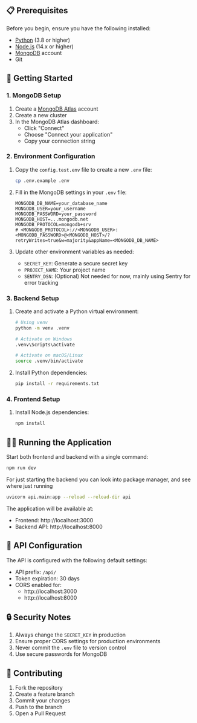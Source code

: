 ## 📋 Prerequisites

Before you begin, ensure you have the following installed:
- [Python](https://python.org/) (3.8 or higher)
- [Node.js](https://nodejs.org/) (14.x or higher)
- [MongoDB](https://www.mongodb.com/) account
- Git

## 🚀 Getting Started

### 1. MongoDB Setup

1. Create a [MongoDB Atlas](https://www.mongodb.com/cloud/atlas) account
2. Create a new cluster
3. In the MongoDB Atlas dashboard:
   - Click "Connect"
   - Choose "Connect your application"
   - Copy your connection string

### 2. Environment Configuration

1. Copy the `config.test.env` file to create a new `.env` file:
   ```bash
   cp .env.example .env
   ```

2. Fill in the MongoDB settings in your `.env` file:
   ```
   MONGODB_DB_NAME=your_database_name
   MONGODB_USER=your_username
   MONGODB_PASSWORD=your_password
   MONGODB_HOST=...mongodb.net
   MONGODB_PROTOCOL=mongodb+srv
   # <MONGODB_PROTOCOL>://<MONGODB_USER>:<MONGODB_PASSWORD>@<MONGODB_HOST>/?retryWrites=true&w=majority&appName=<MONGODB_DB_NAME>
   ```

3. Update other environment variables as needed:
   - `SECRET_KEY`: Generate a secure secret key
   - `PROJECT_NAME`: Your project name
   - `SENTRY_DSN`: (Optional) Not needed for now, mainly using Sentry for error tracking

### 3. Backend Setup

1. Create and activate a Python virtual environment:
   ```bash
   # Using venv
   python -m venv .venv
   
   # Activate on Windows
   .venv\Scripts\activate
   
   # Activate on macOS/Linux
   source .venv/bin/activate
   ```

2. Install Python dependencies:
   ```bash
   pip install -r requirements.txt
   ```

### 4. Frontend Setup

1. Install Node.js dependencies:
   ```bash
   npm install
   ```

## 🏃‍♂️ Running the Application

Start both frontend and backend with a single command:
```bash
npm run dev
```

For just starting the backend you can look into package manager, and see where just running
```bash
uvicorn api.main:app --reload --reload-dir api
```

The application will be available at:
- Frontend: http://localhost:3000
- Backend API: http://localhost:8000

## 🔧 API Configuration

The API is configured with the following default settings:
- API prefix: `/api/`
- Token expiration: 30 days
- CORS enabled for:
  - http://localhost:3000
  - http://localhost:8000

## 🔒 Security Notes

1. Always change the `SECRET_KEY` in production
2. Ensure proper CORS settings for production environments
3. Never commit the `.env` file to version control
4. Use secure passwords for MongoDB

## 🤝 Contributing

1. Fork the repository
2. Create a feature branch
3. Commit your changes
4. Push to the branch
5. Open a Pull Request


